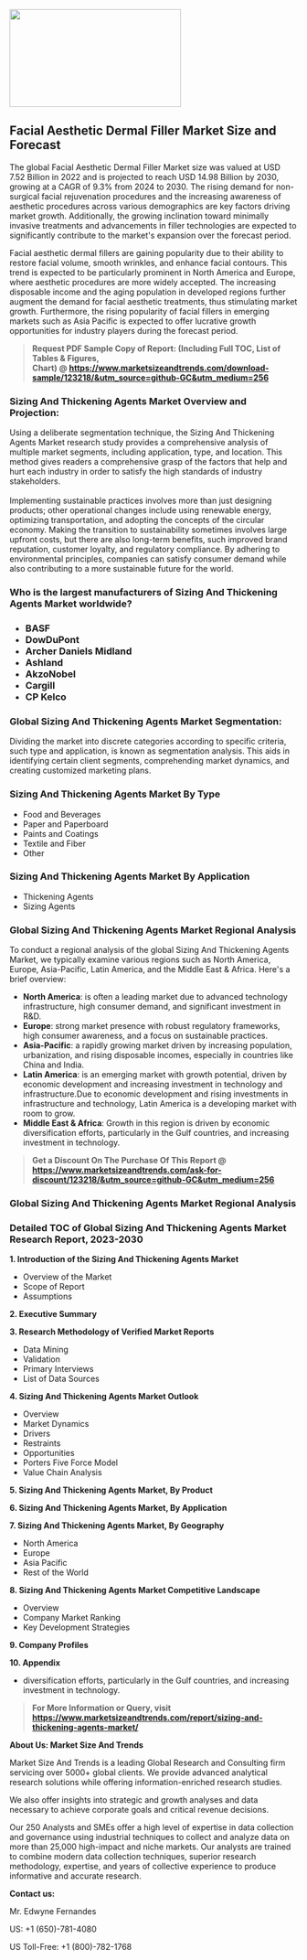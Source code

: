 <p><img class="alignnone size-medium wp-image-20088" src="https://ffe5etoiles.com/wp-content/uploads/2024/12/MST1-300x171.png" alt="" width="300" height="171" /></p><h2>Facial Aesthetic Dermal Filler Market Size and Forecast</h2><p>The global Facial Aesthetic Dermal Filler Market size was valued at USD 7.52 Billion in 2022 and is projected to reach USD 14.98 Billion by 2030, growing at a CAGR of 9.3% from 2024 to 2030. The rising demand for non-surgical facial rejuvenation procedures and the increasing awareness of aesthetic procedures across various demographics are key factors driving market growth. Additionally, the growing inclination toward minimally invasive treatments and advancements in filler technologies are expected to significantly contribute to the market's expansion over the forecast period.</p><p>Facial aesthetic dermal fillers are gaining popularity due to their ability to restore facial volume, smooth wrinkles, and enhance facial contours. This trend is expected to be particularly prominent in North America and Europe, where aesthetic procedures are more widely accepted. The increasing disposable income and the aging population in developed regions further augment the demand for facial aesthetic treatments, thus stimulating market growth. Furthermore, the rising popularity of facial fillers in emerging markets such as Asia Pacific is expected to offer lucrative growth opportunities for industry players during the forecast period.</p></p><blockquote id="" class=""><strong>Request PDF Sample Copy of Report: (Including Full TOC, List of Tables &amp; Figures, Chart)&nbsp;@&nbsp;<strong><a href="https://www.marketsizeandtrends.com/download-sample/123218/&utm_source=github-GC&utm_medium=256" target="_blank">https://www.marketsizeandtrends.com/download-sample/123218/&utm_source=github-GC&utm_medium=256</a></strong></strong></blockquote><h3 id="" class="">Sizing And Thickening Agents Market&nbsp;Overview and Projection:</h3><p id="" class="">Using a deliberate segmentation technique, the Sizing And Thickening Agents Market research study provides a comprehensive analysis of multiple market segments, including application, type, and location. This method gives readers a comprehensive grasp of the factors that help and hurt each industry in order to satisfy the high standards of industry stakeholders. <br /> <br />Implementing sustainable practices involves more than just designing products; other operational changes include using renewable energy, optimizing transportation, and adopting the concepts of the circular economy. Making the transition to sustainability sometimes involves large upfront costs, but there are also long-term benefits, such improved brand reputation, customer loyalty, and regulatory compliance. By adhering to environmental principles, companies can satisfy consumer demand while also contributing to a more sustainable future for the world.</p><h3 id="" class="">Who is the largest manufacturers of&nbsp;Sizing And Thickening Agents Market worldwide?</h3><h3 class=""><p><ul><li>BASF </li><li> DowDuPont </li><li> Archer Daniels Midland </li><li> Ashland </li><li> AkzoNobel </li><li> Cargill </li><li> CP Kelco</li></ul></p></h3><h3 id="" class="">Global&nbsp;Sizing And Thickening Agents Market Segmentation:</h3><p id="" class="">Dividing the market into discrete categories according to specific criteria, such type and application, is known as segmentation analysis. This aids in identifying certain client segments, comprehending market dynamics, and creating customized marketing plans.</p><h3 id="" class="">Sizing And Thickening Agents Market&nbsp;By Type</h3><p><p><ul><li>Food and Beverages</li><li> Paper and Paperboard</li><li> Paints and Coatings</li><li> Textile and Fiber</li><li> Other</p></li></ul></p></p><h3 id="" class="">Sizing And Thickening Agents Market&nbsp;By Application</h3><p class=""><p><ul><li>Thickening Agents</li><li> Sizing Agents</li></ul></p></p><h3 id="" class="">Global Sizing And Thickening Agents Market Regional Analysis</h3><p id="" class="">To conduct a regional analysis of the global Sizing And Thickening Agents Market, we typically examine various regions such as North America, Europe, Asia-Pacific, Latin America, and the Middle East &amp; Africa. Here's a brief overview:</p><ul><li><strong>North America</strong>: is often a leading market due to advanced technology infrastructure, high consumer demand, and significant investment in R&amp;D.</li><li><strong>Europe</strong>: strong market presence with robust regulatory frameworks, high consumer awareness, and a focus on sustainable practices.</li><li><strong>Asia-Pacific</strong>: a rapidly growing market driven by increasing population, urbanization, and rising disposable incomes, especially in countries like China and India.</li><li><strong>Latin America</strong>: is an emerging market with growth potential, driven by economic development and increasing investment in technology and infrastructure.Due to economic development and rising investments in infrastructure and technology, Latin America is a developing market with room to grow.</li><li><strong>Middle East &amp; Africa</strong>: Growth in this region is driven by economic diversification efforts, particularly in the Gulf countries, and increasing investment in technology.</li></ul><blockquote id="" class=""><strong>Get a Discount On The Purchase Of This Report @ <strong><a href="https://www.marketsizeandtrends.com/ask-for-discount/123218/&utm_source=github-GC&utm_medium=256" target="_blank">https://www.marketsizeandtrends.com/ask-for-discount/123218/&utm_source=github-GC&utm_medium=256</a></strong></strong></blockquote><h3 id="" class="">Global Sizing And Thickening Agents Market Regional Analysis</h3><h3 id="" class="">Detailed TOC of Global Sizing And Thickening Agents Market Research Report, 2023-2030</h3><p id="" class=""><strong>1. Introduction of the Sizing And Thickening Agents Market</strong></p><ul><li>Overview of the Market</li><li>Scope of Report</li><li>Assumptions</li></ul><p id="" class=""><strong>2. Executive Summary</strong></p><p id="" class=""><strong>3. Research Methodology of Verified Market Reports</strong></p><ul><li>Data Mining</li><li>Validation</li><li>Primary Interviews</li><li>List of Data Sources</li></ul><p id="" class=""><strong>4. Sizing And Thickening Agents Market Outlook</strong></p><ul><li>Overview</li><li>Market Dynamics</li><li>Drivers</li><li>Restraints</li><li>Opportunities</li><li>Porters Five Force Model</li><li>Value Chain Analysis</li></ul><p id="" class=""><strong>5. Sizing And Thickening Agents Market, By Product</strong></p><p id="" class=""><strong>6. Sizing And Thickening Agents Market, By Application</strong></p><p id="" class=""><strong>7. Sizing And Thickening Agents Market, By Geography</strong></p><ul><li>North America</li><li>Europe</li><li>Asia Pacific</li><li>Rest of the World</li></ul><p id="" class=""><strong>8. Sizing And Thickening Agents Market Competitive Landscape</strong></p><ul><li>Overview</li><li>Company Market Ranking</li><li>Key Development Strategies</li></ul><p id="" class=""><strong>9. Company Profiles</strong></p><p id="" class=""><strong>10. Appendix</strong></p><ul><li>diversification efforts, particularly in the Gulf countries, and increasing investment in technology.</li></ul><blockquote id="" class=""><strong>For More Information or Query, visit <strong><strong><a href="https://www.marketsizeandtrends.com/report/sizing-and-thickening-agents-market/" target="_blank">https://www.marketsizeandtrends.com/report/sizing-and-thickening-agents-market/</a></strong></strong></strong></blockquote><p id="" class=""><strong>About Us: Market Size And Trends</strong></p><p id="" class="">Market Size And Trends is a leading Global Research and Consulting firm servicing over 5000+ global clients. We provide advanced analytical research solutions while offering information-enriched research studies.</p><p id="" class="">We also offer insights into strategic and growth analyses and data necessary to achieve corporate goals and critical revenue decisions.</p><p id="" class="">Our 250 Analysts and SMEs offer a high level of expertise in data collection and governance using industrial techniques to collect and analyze data on more than 25,000 high-impact and niche markets. Our analysts are trained to combine modern data collection techniques, superior research methodology, expertise, and years of collective experience to produce informative and accurate research.</p><p id="" class=""><strong>Contact us:</strong></p><p id="" class="">Mr. Edwyne Fernandes</p><p id="" class="">US: +1 (650)-781-4080</p><p id="" class="">US Toll-Free: +1 (800)-782-1768</p>
